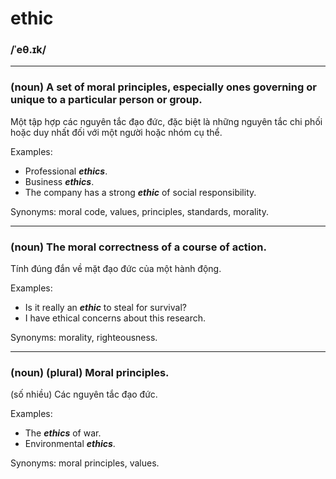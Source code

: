 # ethic

### /ˈeθ.ɪk/

---

### (noun) A set of moral principles, especially ones governing or unique to a particular person or group.

Một tập hợp các nguyên tắc đạo đức, đặc biệt là những nguyên tắc chi phối hoặc duy nhất đối với một người hoặc nhóm cụ thể.

Examples:
- Professional ***ethics***.
- Business ***ethics***.
- The company has a strong ***ethic*** of social responsibility.

Synonyms: moral code, values, principles, standards, morality.

---

### (noun) The moral correctness of a course of action.

Tính đúng đắn về mặt đạo đức của một hành động.

Examples:
- Is it really an ***ethic*** to steal for survival?
- I have ethical concerns about this research.

Synonyms: morality, righteousness.

---

### (noun) (plural) Moral principles.

(số nhiều) Các nguyên tắc đạo đức.

Examples:
- The ***ethics*** of war.
- Environmental ***ethics***.

Synonyms: moral principles, values.